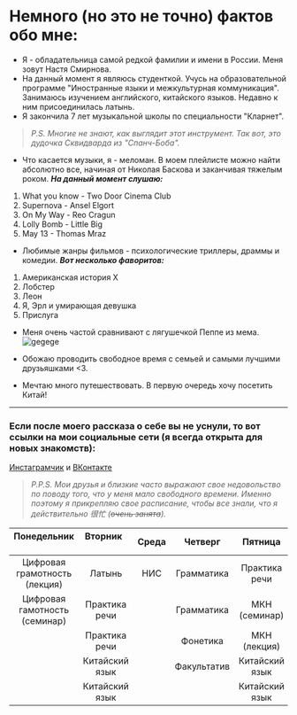 # Немного (но это не точно) фактов обо мне:
* Я - обладательница самой редкой фамилии и имени в России.  Меня зовут Настя Смирнова.
* На данный момент я являюсь студенткой. Учусь на образовательной программе "Иностранные языки и межкультурная коммуникация". Занимаюсь изучением английского, китайского языков. Недавно к ним присоединилась латынь.
* Я закончила 7 лет музыкальной школы по специальности "Кларнет".
> *P.S. Многие не знают, как выглядит этот инструмент. Так вот, это дудочка Сквидварда из "Спанч-Боба".*
* Что касается музыки, я - меломан. В моем плейлисте можно найти абсолютно все, начиная от Николая Баскова и заканчивая тяжелым роком. ***На данный момент слушаю:***
1. What you know - Two Door Cinema Club
2. Supernova - Ansel Elgort
3. On My Way - Reo Cragun
4. Lolly Bomb - Little Big
5. May 13 - Thomas Mraz
* Любимые жанры фильмов - психологические триллеры, драммы и комедии. 
***Вот несколько фаворитов:***
1. Американская история Х
2. Лобстер
3. Леон
4. Я, Эрл и умирающая девушка
5. Прислуга
* Меня очень частой сравнивают с лягушечкой Пеппе из мема. 
![gegege](http://images2.onionstatic.com/avclub/5604/54/16x9/960.jpg)






* Обожаю проводить свободное время с семьей и самыми лучшими друзьяшками <З. 
* Мечтаю много путешествовать. В первую очередь хочу посетить Китай!
***
 ### Если после моего рассказа о себе вы не уснули, то вот ссылки на мои социальные сети (я всегда открыта для новых знакомств):
 
 [Инстаграмчик](http:/instagram.com/zhivusnami "гегеге") и [ВКонтакте](https://vk.com/id368311177 "пиупиу") 
 
> *P.P.S. Мои друзья и близкие часто выражают свое недовольство по поводу того, что у меня мало свободного времени. Именно поэтому я прикрепляю свое расписание, чтобы все знали, что я действительно 很忙 (~~очень занята~~).*

|Понедельник                   |Вторник       |Среда |Четверг    |Пятница       |
|:----------------------------:|:------------:|:----:|:---------:|:------------:|
|Цифровая грамотность (лекция) |Латынь        |НИС   |Грамматика |Практика речи |       
|Цифровая гамотность (семинар) |Практика речи |      |Грамматика |МКН (семинар) |
|                              |Практика речи |      |Фонетика   |МКН (лекция)  |
|                              |Китайский язык|      |Факультатив|Китайский язык|
|                              |Китайский язык|      |           |Китайский язык|

 
 
 

